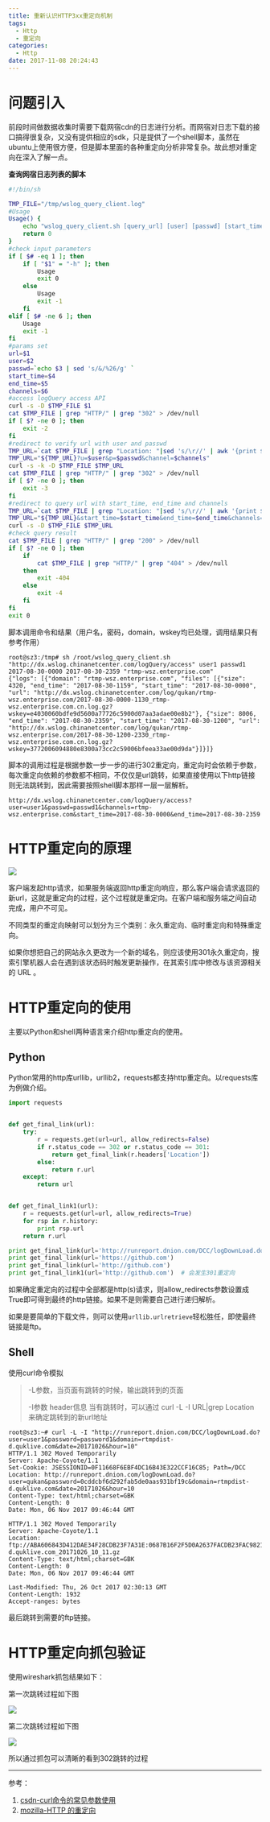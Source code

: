 ```yaml
---
title: 重新认识HTTP3xx重定向机制
tags:
  - Http
  - 重定向
categories:
  - Http
date: 2017-11-08 20:24:43
---
```



# 问题引入

前段时间做数据收集时需要下载网宿cdn的日志进行分析。而网宿对日志下载的接口搞得很复杂，又没有提供相应的sdk，只是提供了一个shell脚本，虽然在ubuntu上使用很方便，但是脚本里面的各种重定向分析非常复杂。故此想对重定向在深入了解一点。

**查询网宿日志列表的脚本**

```bash
#!/bin/sh

TMP_FILE="/tmp/wslog_query_client.log"
#Usage
Usage() {
	echo "wslog_query_client.sh [query_url] [user] [passwd] [start_time] [end_time] [channels]"
	return 0
}
#check input parameters
if [ $# -eq 1 ]; then
	if [ "$1" = "-h" ]; then
		Usage
		exit 0
	else
		Usage
		exit -1
	fi
elif [ $# -ne 6 ]; then
	Usage
	exit -1
fi
#params set
url=$1
user=$2
passwd=`echo $3 | sed 's/&/%26/g' `
start_time=$4
end_time=$5
channels=$6
#access logQuery access API
curl -s -D $TMP_FILE $1
cat $TMP_FILE | grep "HTTP/" | grep "302" > /dev/null
if [ $? -ne 0 ]; then
	exit -2
fi
#redirect to verify url with user and passwd
TMP_URL=`cat $TMP_FILE | grep "Location: "|sed 's/\r//' | awk '{print $2}' | sed 's/http:/https:/'`
TMP_URL="${TMP_URL}?u=$user&p=$passwd&channel=$channels"
curl -s -k -D $TMP_FILE $TMP_URL
cat $TMP_FILE | grep "HTTP/" | grep "302" > /dev/null
if [ $? -ne 0 ]; then
	exit -3
fi
#redirect to query url with start_time, end_time and channels
TMP_URL=`cat $TMP_FILE | grep "Location: "|sed 's/\r//' | awk '{print $2}'`
TMP_URL="${TMP_URL}&start_time=$start_time&end_time=$end_time&channels=$channels"
curl -s -D $TMP_FILE $TMP_URL
#check query result
cat $TMP_FILE | grep "HTTP/" | grep "200" > /dev/null
if [ $? -ne 0 ]; then
	if 
		cat $TMP_FILE | grep "HTTP/" | grep "404" > /dev/null
	then
		exit -404
	else
		exit -4
	fi
fi
exit 0

```

<!--more-->

脚本调用命令和结果（用户名，密码，domain，wskey均已处理，调用结果只有参考作用）

```shell
root@sz3:/tmp# sh /root/wslog_query_client.sh "http://dx.wslog.chinanetcenter.com/logQuery/access" user1 passwd1 2017-08-30-0000 2017-08-30-2359 "rtmp-wsz.enterprise.com"
{"logs": [{"domain": "rtmp-wsz.enterprise.com", "files": [{"size": 4320, "end_time": "2017-08-30-1159", "start_time": "2017-08-30-0000", "url": "http://dx.wslog.chinanetcenter.com/log/qukan/rtmp-wsz.enterprise.com/2017-08-30-0000-1130_rtmp-wsz.enterprise.com.cn.log.gz?wskey=e4030060bdfe9d5600a77726c5900d07aa3adae00e8b2"}, {"size": 8006, "end_time": "2017-08-30-2359", "start_time": "2017-08-30-1200", "url": "http://dx.wslog.chinanetcenter.com/log/qukan/rtmp-wsz.enterprise.com/2017-08-30-1200-2330_rtmp-wsz.enterprise.com.cn.log.gz?wskey=3772006094880e8300a73cc2c59006bfeea33ae00d9da"}]}]}
```

脚本的调用过程是根据参数一步一步的进行302重定向，重定向时会依赖于参数，每次重定向依赖的参数都不相同，不仅仅是url跳转，如果直接使用以下http链接则无法跳转到，因此需要按照shell脚本那样一层一层解析。

```
http://dx.wslog.chinanetcenter.com/logQuery/access?user=user1&passwd=passwd1&channels=rtmp-wsz.enterprise.com&start_time=2017-08-30-0000&end_time=2017-08-30-2359
```

# HTTP重定向的原理



![](https://mdn.mozillademos.org/files/13785/HTTPRedirect.png)

客户端发起http请求，如果服务端返回http重定向响应，那么客户端会请求返回的新url，这就是重定向的过程，这个过程就是重定向。在客户端和服务端之间自动完成，用户不可见。

不同类型的重定向映射可以划分为三个类别：永久重定向、临时重定向和特殊重定向。

如果你想把自己的网站永久更改为一个新的域名，则应该使用301永久重定向，搜索引擎机器人会在遇到该状态码时触发更新操作，在其索引库中修改与该资源相关的 URL 。

# HTTP重定向的使用

主要以Python和shell两种语言来介绍http重定向的使用。

## Python

Python常用的http库urllib，urllib2，requests都支持http重定向。以requests库为例做介绍。

```python
import requests


def get_final_link(url):
    try:
        r = requests.get(url=url, allow_redirects=False)
        if r.status_code == 302 or r.status_code == 301:
            return get_final_link(r.headers['Location'])
        else:
            return r.url
    except:
        return url


def get_final_link1(url):
    r = requests.get(url=url, allow_redirects=True)
    for rsp in r.history:
        print rsp.url
    return r.url

print get_final_link(url='http://runreport.dnion.com/DCC/logDownLoad.do?user=user1&password=password1&domain=rtmpdist-d.quklive.com&date=20171026&hour=10')
print get_final_link(url='https://github.com')
print get_final_link(url='http://github.com')
print get_final_link1(url='http://github.com')  # 会发生301重定向
```

如果确定重定向的过程中全部都是http(s)请求，则allow_redirects参数设置成True即可得到最终的http链接。如果不是则需要自己进行递归解析。

如果是要简单的下载文件，则可以使用`urllib.urlretrieve`轻松胜任，即使最终链接是ftp。

## Shell

使用curl命令模拟

> -L参数，当页面有跳转的时候，输出跳转到的页面
>
> -I参数  header信息  当有跳转时，可以通过 curl -L -I URL|grep Location 来确定跳转到的新url地址

```shell
root@sz3:~# curl -L -I "http://runreport.dnion.com/DCC/logDownLoad.do?user=user1&password=password1&domain=rtmpdist-d.quklive.com&date=20171026&hour=10"
HTTP/1.1 302 Moved Temporarily
Server: Apache-Coyote/1.1
Set-Cookie: JSESSIONID=0F11668F6EBF4DC16B43E322CCF16C85; Path=/DCC
Location: http://runreport.dnion.com/logDownLoad.do?user=qukan&password=0cddcbf6d292fab5de0aas931bf19c&domain=rtmpdist-d.quklive.com&date=20171026&hour=10
Content-Type: text/html;charset=GBK
Content-Length: 0
Date: Mon, 06 Nov 2017 09:46:44 GMT

HTTP/1.1 302 Moved Temporarily
Server: Apache-Coyote/1.1
Location: ftp://ABA606843D412DAE34F28CDB23F7A31E:0687B16F2F5D0A2637FACDB23FAC982179411FA7466F10B2E7D0F4AA2D7F6AD42536F122549D0A6E40337E896@125.39.237.48:55621/rtmpdist-d.quklive.com_20171026_10_11.gz
Content-Type: text/html;charset=GBK
Content-Length: 0
Date: Mon, 06 Nov 2017 09:46:44 GMT

Last-Modified: Thu, 26 Oct 2017 02:30:13 GMT
Content-Length: 1932
Accept-ranges: bytes
```

最后跳转到需要的ftp链接。

# HTTP重定向抓包验证

使用wireshark抓包结果如下：

第一次跳转过程如下图

![](https://flowsnow.oss-cn-shanghai.aliyuncs.com/history/image/blog/dnion_http302_first%E8%B7%B3%E8%BD%AC.jpg)

第二次跳转过程如下图

![](https://flowsnow.oss-cn-shanghai.aliyuncs.com/history/image/blog/dnion_http302_final%E8%B7%B3%E8%BD%AC.jpg)

所以通过抓包可以清晰的看到302跳转的过程

---

参考：

1. [csdn-curl命令的常见参数使用](http://www.cnblogs.com/sunada2005/p/3829772.html)
2. [mozilla-HTTP 的重定向](https://developer.mozilla.org/zh-CN/docs/Web/HTTP/Redirections)